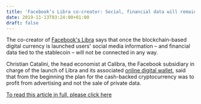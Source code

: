 ```yaml
---
title: 'Facebook’s Libra co-creator: Social, financial data will remain separate'
date: 2019-11-13T03:24:00+01:00
draft: false
---
```


The co-creator of [Facebook's Libra](https://www.computerworld.com/article/3403342/facebook-is-going-into-the-banking-business-with-blockchain.html) says that once the blockchain-based digital currency is launched users' social media information – and financial data tied to the stablecoin – will not be connected in any way.

Christian Catalini, the head economist at Calibra, the Facebook subsidiary in charge of the launch of Libra and its associated [online digital wallet](https://www.computerworld.com/article/3389678/whats-a-crypto-wallet-and-does-it-manage-digital-currency.html), said that from the beginning the plan for the cash-backed cryptocurrency was to profit from advertising and not the sale of private data.

[To read this article in full, please click here](/article/3452672/facebooks-libra-co-creator-social-financial-data-will-remain-separate.html#jump)